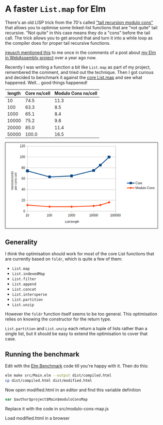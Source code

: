 # A faster `List.map` for Elm

There's an old LISP trick from the 70's called ["tail recursion modulo cons"](https://en.wikipedia.org/wiki/Tail_call#Tail_recursion_modulo_cons) that allows you to optimise some linked-list functions that are "not quite" tail recursive. "Not quite" in this case means they do a "cons" before the tail call. The trick allows you to get around that and turn it into a while loop as the compiler does for proper tail recursive functions.

[jreusch mentioned this](https://discourse.elm-lang.org/t/elm-core-libs-in-webassembly/4443/11) to me once in the comments of a post about [my Elm in WebAssembly project](https://github.com/brian-carroll/elm_c_wasm/) over a year ago now.

Recently I was writing a function a bit like `List.map` as part of my project, remembered the comment, and tried out the technique. Then I got curious and decided to benchmark it against the [core List.map](https://package.elm-lang.org/packages/elm/core/latest/List#map) and see what happened. Well... good things happened!

| length | Core ns/cell | Modulo Cons ns/cell |
| ------ | ------------ | ------------------- |
| 10     | 74.5         | 11.3                |
| 100    | 63.3         | 8.5                 |
| 1000   | 65.1         | 8.4                 |
| 10000  | 75.2         | 9.8                 |
| 20000  | 85.0         | 11.4                |
| 50000  | 100.0        | 16.5                |

![Chart of benchmark results](./docs/chart.png)

## Generality

I _think_ the optimisation should work for most of the core List functions that are currently based on `foldr`, which is quite a few of them:

- `List.map`
- `List.indexedMap`
- `List.filter`
- `List.append`
- `List.concat`
- `List.intersperse`
- `List.partition`
- `List.unzip`

However the `foldr` function itself seems to be too general. This optimisation relies on knowing the constructor for the return type.

`List.partition` and `List.unzip` each return a tuple of lists rather than a single list, but it should be easy to extend the optimisation to cover that case.

## Running the benchmark

Edit with the [Elm Benchmark](https://package.elm-lang.org/packages/elm-explorations/benchmark/latest) code till you're happy with it. Then do this:

```bash
elm make src/Main.elm --output dist/compiled.html
cp dist/compiled.html dist/modified.html
``` 

Now open modified.html in an editor and find this variable definition
```js
var $author$project$Main$moduloConsMap
```

Replace it with the code in src/modulo-cons-map.js

Load modified.html in a browser
